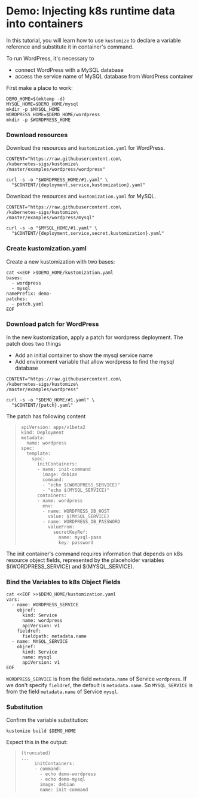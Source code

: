 # Demo: Injecting k8s runtime data into containers

In this tutorial, you will learn how to use `kustomize` to declare a variable reference and substitute it in container's command.

To run WordPress, it's necessary to

- connect WordPress with a MySQL database
- access the service name of MySQL database from WordPress container

First make a place to work:
<!-- @makeDemoHome @test -->
```
DEMO_HOME=$(mktemp -d)
MYSQL_HOME=$DEMO_HOME/mysql
mkdir -p $MYSQL_HOME
WORDPRESS_HOME=$DEMO_HOME/wordpress
mkdir -p $WORDPRESS_HOME
```

### Download resources

Download the resources and `kustomization.yaml` for WordPress.

<!-- @downloadResources @test -->
```
CONTENT="https://raw.githubusercontent.com\
/kubernetes-sigs/kustomize\
/master/examples/wordpress/wordpress"

curl -s -o "$WORDPRESS_HOME/#1.yaml" \
  "$CONTENT/{deployment,service,kustomization}.yaml"
```

Download the resources and `kustomization.yaml` for MySQL.

<!-- @downloadResources @test -->
```
CONTENT="https://raw.githubusercontent.com\
/kubernetes-sigs/kustomize\
/master/examples/wordpress/mysql"

curl -s -o "$MYSQL_HOME/#1.yaml" \
  "$CONTENT/{deployment,service,secret,kustomization}.yaml"
```

### Create kustomization.yaml
Create a new kustomization with two bases:

<!-- @createKustomization @test -->
```
cat <<EOF >$DEMO_HOME/kustomization.yaml
bases:
  - wordpress
  - mysql
namePrefix: demo-
patches:
  - patch.yaml
EOF
```

### Download patch for WordPress
In the new kustomization, apply a patch for wordpress deployment. The patch does two things
- Add an initial container to show the mysql service name
- Add environment variable that allow wordpress to find the mysql database

<!-- @downloadPatch @test -->
```
CONTENT="https://raw.githubusercontent.com\
/kubernetes-sigs/kustomize\
/master/examples/wordpress"

curl -s -o "$DEMO_HOME/#1.yaml" \
  "$CONTENT/{patch}.yaml"
```
The patch has following content
> ```
> apiVersion: apps/v1beta2
> kind: Deployment
> metadata:
>   name: wordpress
> spec:
>   template:
>     spec:
>       initContainers:
>       - name: init-command
>         image: debian
>         command:
>         - "echo $(WORDPRESS_SERVICE)"
>         - "echo $(MYSQL_SERVICE)"
>       containers:
>       - name: wordpress
>         env:
>         - name: WORDPRESS_DB_HOST
>           value: $(MYSQL_SERVICE)
>         - name: WORDPRESS_DB_PASSWORD
>           valueFrom:
>             secretKeyRef:
>               name: mysql-pass
>               key: password
> ```
The init container's command requires information that depends on k8s resource object fields, represented by the placeholder variables
$(WORDPRESS_SERVICE) and $(MYSQL_SERVICE).

### Bind the Variables to k8s Object Fields

<!-- @addVarRef @test -->
```
cat <<EOF >>$DEMO_HOME/kustomization.yaml
vars:
  - name: WORDPRESS_SERVICE
    objref:
      kind: Service
      name: wordpress
      apiVersion: v1
    fieldref:
      fieldpath: metadata.name
  - name: MYSQL_SERVICE
    objref:
      kind: Service
      name: mysql
      apiVersion: v1
EOF
```
`WORDPRESS_SERVICE` is from the field `metadata.name` of Service `wordpress`. If we don't specify `fieldref`, the default is `metadata.name`. So `MYSQL_SERVICE` is from the field `metadata.name` of Service `mysql`.

### Substitution
Confirm the variable substitution:

<!-- @kustomizeBuild @test -->
```
kustomize build $DEMO_HOME
```

Expect this in the output:

> ```
> (truncated)
> ...
>      initContainers:
>      - command:
>        - echo demo-wordpress
>        - echo demo-mysql
>        image: debian
>        name: init-command
>
> ```